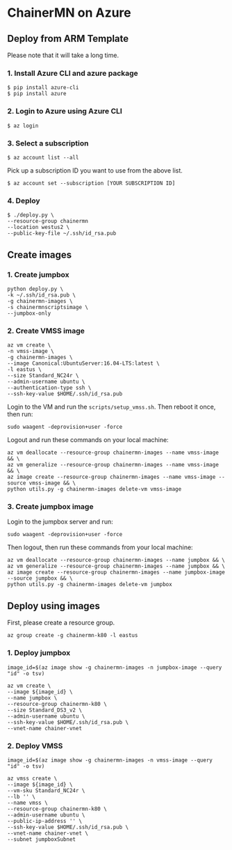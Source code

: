 # ChainerMN on Azure

## Deploy from ARM Template

Please note that it will take a long time.

### 1. Install Azure CLI and azure package

```
$ pip install azure-cli
$ pip install azure
```

### 2. Login to Azure using Azure CLI

```
$ az login
```

### 3. Select a subscription

```
$ az account list --all
```

Pick up a subscription ID you want to use from the above list.

```
$ az account set --subscription [YOUR SUBSCRIPTION ID]
```

### 4. Deploy

```
$ ./deploy.py \
--resource-group chainermn
--location westus2 \
--public-key-file ~/.ssh/id_rsa.pub
```

## Create images

### 1. Create jumpbox

```
python deploy.py \
-k ~/.ssh/id_rsa.pub \
-g chainermn-images \
-s chainermnscriptsimage \
--jumpbox-only
```

### 2. Create VMSS image

```
az vm create \
-n vmss-image \
-g chainermn-images \
--image Canonical:UbuntuServer:16.04-LTS:latest \
-l eastus \
--size Standard_NC24r \
--admin-username ubuntu \
--authentication-type ssh \
--ssh-key-value $HOME/.ssh/id_rsa.pub
```

Login to the VM and run the `scripts/setup_vmss.sh`.
Then reboot it once, then run:

```
sudo waagent -deprovision+user -force
```

Logout and run these commands on your local machine:

```
az vm deallocate --resource-group chainermn-images --name vmss-image && \
az vm generalize --resource-group chainermn-images --name vmss-image && \
az image create --resource-group chainermn-images --name vmss-image --source vmss-image && \
python utils.py -g chainermn-images delete-vm vmss-image
```

### 3. Create jumpbox image

Login to the jumpbox server and run:

```
sudo waagent -deprovision+user -force
```

Then logout, then run these commands from your local machine:

```
az vm deallocate --resource-group chainermn-images --name jumpbox && \
az vm generalize --resource-group chainermn-images --name jumpbox && \
az image create --resource-group chainermn-images --name jumpbox-image --source jumpbox && \
python utils.py -g chainermn-images delete-vm jumpbox
```

## Deploy using images

First, please create a resource group.

```
az group create -g chainermn-k80 -l eastus
```

### 1. Deploy jumpbox

```
image_id=$(az image show -g chainermn-images -n jumpbox-image --query "id" -o tsv)

az vm create \
--image ${image_id} \
--name jumpbox \
--resource-group chainermn-k80 \
--size Standard_DS3_v2 \
--admin-username ubuntu \
--ssh-key-value $HOME/.ssh/id_rsa.pub \
--vnet-name chainer-vnet
```

### 2. Deploy VMSS

```
image_id=$(az image show -g chainermn-images -n vmss-image --query "id" -o tsv)

az vmss create \
--image ${image_id} \
--vm-sku Standard_NC24r \
--lb '' \
--name vmss \
--resource-group chainermn-k80 \
--admin-username ubuntu \
--public-ip-address '' \
--ssh-key-value $HOME/.ssh/id_rsa.pub \
--vnet-name chainer-vnet \
--subnet jumpboxSubnet 
```
